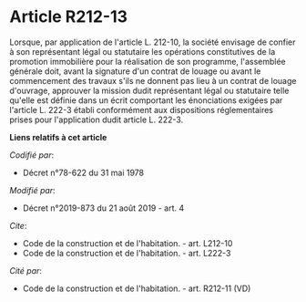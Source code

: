 # Article R212-13

Lorsque, par application de l'article L. 212-10, la société envisage de confier à son représentant légal ou statutaire les
opérations constitutives de la promotion immobilière pour la réalisation de son programme, l'assemblée générale doit, avant
la signature d'un contrat de louage ou avant le commencement des travaux s'ils ne donnent pas lieu à un contrat de louage
d'ouvrage, approuver la mission dudit représentant légal ou statutaire telle qu'elle est définie dans un écrit comportant les
énonciations exigées par l'article L. 222-3 établi conformément aux dispositions réglementaires prises pour l'application
dudit article L. 222-3.

**Liens relatifs à cet article**

_Codifié par_:

  - Décret n°78-622 du 31 mai 1978

_Modifié par_:

  - Décret n°2019-873 du 21 août 2019 - art. 4

_Cite_:

  - Code de la construction et de l'habitation. - art. L212-10
  - Code de la construction et de l'habitation. - art. L222-3

_Cité par_:

  - Code de la construction et de l'habitation. - art. R212-11 (VD)
